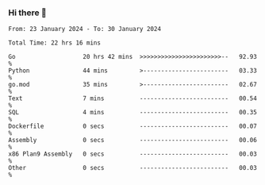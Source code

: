 ### Hi there 👋

<!--
**zhumeme/zhumeme** is a ✨ _special_ ✨ repository because its `README.md` (this file) appears on your GitHub profile.

Here are some ideas to get you started:

- 🔭 I’m currently working on ...
- 🌱 I’m currently learning ...
- 👯 I’m looking to collaborate on ...
- 🤔 I’m looking for help with ...
- 💬 Ask me about ...
- 📫 How to reach me: ...
- 😄 Pronouns: ...
- ⚡ Fun fact: ...
-->

<!--START_SECTION:waka-->

```all_time
From: 23 January 2024 - To: 30 January 2024

Total Time: 22 hrs 16 mins

Go                   20 hrs 42 mins  >>>>>>>>>>>>>>>>>>>>>>>--   92.93 %
Python               44 mins         >------------------------   03.33 %
go.mod               35 mins         >------------------------   02.67 %
Text                 7 mins          -------------------------   00.54 %
SQL                  4 mins          -------------------------   00.35 %
Dockerfile           0 secs          -------------------------   00.07 %
Assembly             0 secs          -------------------------   00.06 %
x86 Plan9 Assembly   0 secs          -------------------------   00.03 %
Other                0 secs          -------------------------   00.03 %
```

<!--END_SECTION:waka-->

